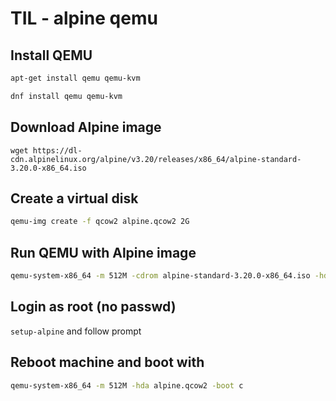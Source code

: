 # TIL - alpine qemu

## Install QEMU

```bash
apt-get install qemu qemu-kvm

dnf install qemu qemu-kvm
```

## Download Alpine image

```
wget https://dl-cdn.alpinelinux.org/alpine/v3.20/releases/x86_64/alpine-standard-3.20.0-x86_64.iso
```

## Create a virtual disk

```bash
qemu-img create -f qcow2 alpine.qcow2 2G
```

## Run QEMU with Alpine image

```bash
qemu-system-x86_64 -m 512M -cdrom alpine-standard-3.20.0-x86_64.iso -hda alpine.qcow2 -boot d
```

## Login as root (no passwd)

`setup-alpine` and follow prompt

## Reboot machine and boot with

```bash
qemu-system-x86_64 -m 512M -hda alpine.qcow2 -boot c
```

